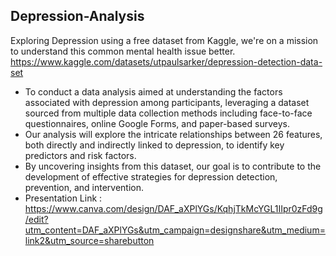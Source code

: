 ## Depression-Analysis
Exploring Depression  using a free dataset from Kaggle, we're on a mission to understand this common mental health issue better.<br>
         https://www.kaggle.com/datasets/utpaulsarker/depression-detection-data-set

* To conduct a data analysis aimed at understanding the factors associated with depression among participants, leveraging a dataset sourced from multiple data collection methods including face-to-face questionnaires, online Google Forms, and paper-based surveys.<br>
* Our analysis will explore the intricate relationships between 26 features, both directly and indirectly linked to depression, to identify key predictors and risk factors. <br>
* By uncovering insights from this dataset, our goal is to contribute to the development of effective strategies for depression detection, prevention, and intervention.
* Presentation Link :<br>
  https://www.canva.com/design/DAF_aXPlYGs/KqhjTkMcYGL1IIpr0zFd9g/edit?utm_content=DAF_aXPlYGs&utm_campaign=designshare&utm_medium=link2&utm_source=sharebutton
